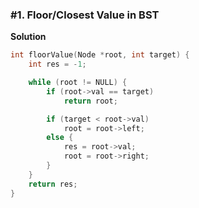 ### #1. Floor/Closest Value in BST

**Solution**
```cpp
int floorValue(Node *root, int target) {
    int res = -1;

    while (root != NULL) {
        if (root->val == target)
            return root;

        if (target < root->val)
            root = root->left;
        else {
            res = root->val;
            root = root->right;
        }
    }
    return res;
}
```
